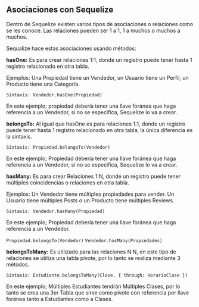 ## Asociaciones con Sequelize

Dentro de Sequelize existen varios tipos de asociaciones o relaciones como se les conoce. Las relaciones pueden ser 1 a 1, 1 a muchos o muchos a muchos.

Sequalize hace estas asociaciones usando métodos:

**hasOne:** Es para crear relaciones 1:1, donde un registro puede tener hasta 1 registro relacionado en otra tabla.

Ejemplos: Una Propiedad tiene un Vendedor, un Usuario tiene un Perfil, un Producto tiene una Categoría.

`Sintaxis: Vendedor.hasOne(Propiedad)`

En este ejemplo; propiedad debería tener una llave foránea que haga referencia a un Vendedor, si no se especifica, Sequelize lo va a crear.

**belongsTo:** Al igual que hasOne es para relaciones 1:1, donde un registro puede tener hasta 1 registro relacionado en otra tabla, la única diferencia es la sintaxis.

`Sintaxis: Propiedad.belongsTo(Vendedor)`

En este ejemplo; Propiedad debería tener una llave foránea que haga referencia a un Vendedor, si no se especifica, Sequelize lo va a crear.

**hasMany:** Es para crear Relaciones 1:N, donde un registro puede tener múltiples coincidencias o relaciones en otra tabla.

Ejemplos: Un Vendedor tiene múltiples propiedades para vender. Un Usuario tiene múltiples Posts o un Producto tiene múltiples Reviews.

`Sintaxis: Vendedor.hasMany(Propiedad)`

En este ejemplo; Propiedad debería tener una llave foránea que haga referencia a un Vendedor.

`Propiedad.belongsTo(Vendedor)`
`Vendedor.hasMany(Propiedades)`

**belongsToMany:** Es utilizado para las relaciones N:N, en este tipo de relaciones se utiliza una tabla pivote, por lo tanto se realiza mediante 3 métodos.

`Sintaxis: Estudiante.belongsToMany(Clase, { through: HorarioClase })`

En este ejemplo; Múltiples Estudiantes tendrán Múltiples Clases, por lo tanto se crea una 3er Tabla que sirve como pivote con referencia por llave foránea tanto a Estudiantes como a Clases.